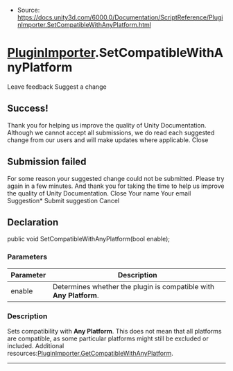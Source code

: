 * Source: https://docs.unity3d.com/6000.0/Documentation/ScriptReference/PluginImporter.SetCompatibleWithAnyPlatform.html

#  [PluginImporter](https://docs.unity3d.com/6000.0/Documentation/ScriptReference/PluginImporter.html).SetCompatibleWithAnyPlatform
Leave feedback
Suggest a change
## Success!
Thank you for helping us improve the quality of Unity Documentation. Although we cannot accept all submissions, we do read each suggested change from our users and will make updates where applicable.
Close
## Submission failed
For some reason your suggested change could not be submitted. Please <a>try again</a> in a few minutes. And thank you for taking the time to help us improve the quality of Unity Documentation.
Close
Your name Your email Suggestion* Submit suggestion
Cancel
## Declaration
public void SetCompatibleWithAnyPlatform(bool enable); 
### Parameters
Parameter | Description  
---|---  
enable | Determines whether the plugin is compatible with **Any Platform**.  
### Description
Sets compatibility with **Any Platform**.
This does not mean that all platforms are compatible, as some particular platforms might still be excluded or included. Additional resources:[PluginImporter.GetCompatibleWithAnyPlatform](https://docs.unity3d.com/6000.0/Documentation/ScriptReference/PluginImporter.GetCompatibleWithAnyPlatform.html).
* * *
